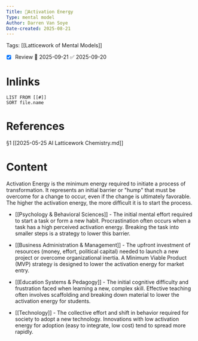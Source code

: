 ```yaml
---
Title: 🧩Activation Energy
Type: mental model
Author: Darren Van Soye
Date-created: 2025-08-21
---
```

Tags: [[Latticework of Mental Models]]

- [x] Review 📅 2025-09-21 ✅ 2025-09-20

# Inlinks 
```dataview
LIST FROM [[#]]
SORT file.name
```

# References 

§1 [[2025-05-25 AI Latticework Chemistry.md]]

# Content

Activation Energy is the minimum energy required to initiate a process of transformation. It represents an initial barrier or "hump" that must be overcome for a change to occur, even if the change is ultimately favorable. The higher the activation energy, the more difficult it is to start the process.

- [[Psychology & Behavioral Sciences]] - The initial mental effort required to start a task or form a new habit. Procrastination often occurs when a task has a high perceived activation energy. Breaking the task into smaller steps is a strategy to lower this barrier.
    
- [[Business Administration & Management]] - The upfront investment of resources (money, effort, political capital) needed to launch a new project or overcome organizational inertia. A Minimum Viable Product (MVP) strategy is designed to lower the activation energy for market entry.
    
- [[Education Systems & Pedagogy]] - The initial cognitive difficulty and frustration faced when learning a new, complex skill. Effective teaching often involves scaffolding and breaking down material to lower the activation energy for students.
    
- [[Technology]] - The collective effort and shift in behavior required for society to adopt a new technology. Innovations with low activation energy for adoption (easy to integrate, low cost) tend to spread more rapidly.
    
